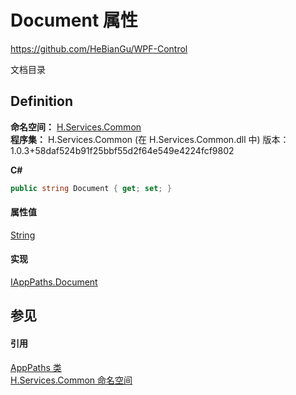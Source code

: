 # Document 属性
https://github.com/HeBianGu/WPF-Control

文档目录



## Definition
**命名空间：** <a href="b9cdd84f-6623-a51a-f53b-465103ced202">H.Services.Common</a>  
**程序集：** H.Services.Common (在 H.Services.Common.dll 中) 版本：1.0.3+58daf524b91f25bbf55d2f64e549e4224fcf9802

**C#**
``` C#
public string Document { get; set; }
```



#### 属性值
<a href="https://learn.microsoft.com/dotnet/api/system.string" target="_blank" rel="noopener noreferrer">String</a>

#### 实现
<a href="a7b7f489-f427-ed81-3e41-512eb70aca25">IAppPaths.Document</a>  


## 参见


#### 引用
<a href="9251cdb5-e417-165b-4302-78092076c7d9">AppPaths 类</a>  
<a href="b9cdd84f-6623-a51a-f53b-465103ced202">H.Services.Common 命名空间</a>  
